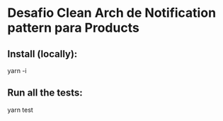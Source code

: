 # Desafio Clean Arch de Notification pattern para Products

## Install (locally):
yarn -i

## Run all the tests:
yarn test